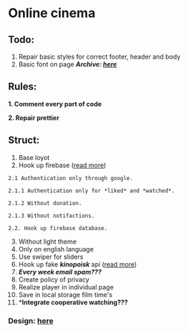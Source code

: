 # Online cinema

## Todo:

1. Repair basic styles for correct footer, header and body
2. Basic font on page
***Archive: [here](./src/docs/archive.md)***

## Rules:

**1. Comment every part of code**

**2. Repair prettier**


## Struct:
1. Base loyot
2. Hook up firebase ([read more](./src/docs/firebase.md))

```
2.1 Authentication only through google.

2.1.1 Authentication only for *liked* and *watched*.

2.1.2 Without donation.

2.1.3 Without notifactions.

2.2. Hook up firebase database.
```

3. Without light theme
4. Only on english language
5. Use swiper for sliders
6. Hook up fake ***kinopoisk*** api ([read more](./src/docs/kinopoisk.md))
7. ***Every week email spam???***
8. Create policy of privacy
9. Realize player in individual page
10. Save in local storage film time's
11. ***Integrate cooperative watching???**

### Design: [here](https://www.figma.com/file/WsKNJtzgvWuusPNARioqs3/PlayOn---online-cinema-(Community)-(Copy)?type=design&node-id=254-1061&mode=design&t=6RdccEbHOA9Vl4hv-0)
